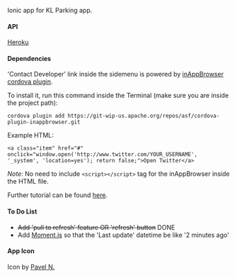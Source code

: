 Ionic app for KL Parking app.

#### API

[Heroku](http://kl-parking-spots.herokuapp.com/)

#### Dependencies

'Contact Developer' link inside the sidemenu is powered by [inAppBrowser cordova plugin](http://cordova.apache.org/docs/en/3.0.0/cordova_inappbrowser_inappbrowser.md.html).

To install it, run this command inside the Terminal (make sure you are inside the project path):

`cordova plugin add https://git-wip-us.apache.org/repos/asf/cordova-plugin-inappbrowser.git`

Example HTML:

`<a class="item" href="#" onclick="window.open('http://www.twitter.com/YOUR_USERNAME', '_system', 'location=yes'); return false;">Open Twitter</a>`

*Note*: No need to include `<script></script>` tag for the inAppBrowser inside the HTML file.

Further tutorial can be found [here](https://blog.nraboy.com/2014/07/launch-external-urls-ionicframework/).

#### To Do List

- ~~Add 'pull to refresh' feature OR 'refresh' button~~ DONE
- Add [Moment.js](http://momentjs.com/) so that the 'Last update' datetime be like '2 minutes ago'

#### App Icon

Icon by [Pavel N.](https://thenounproject.com/term/parking/132839)
